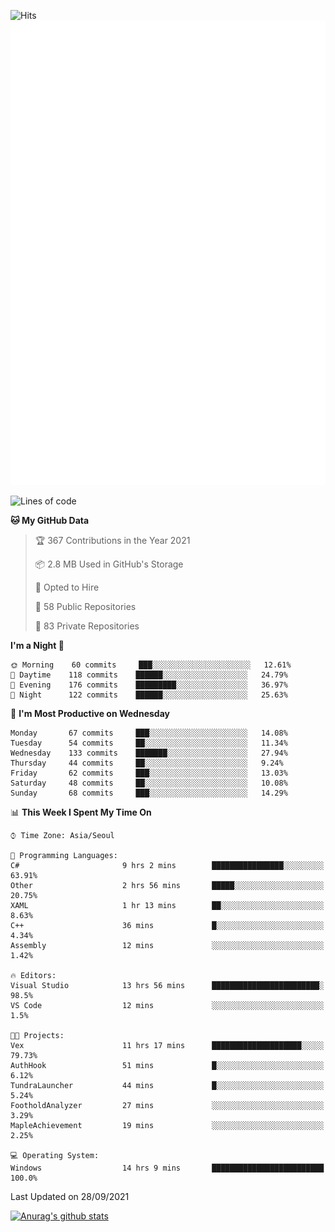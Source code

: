 ![Hits](https://hits.seeyoufarm.com/api/count/incr/badge.svg?url=https%3A%2F%2Fgithub.com%2Fkokose1234&count_bg=%2379C83D&title_bg=%23555555&icon=apple.svg&icon_color=%23E7E7E7&title=hits&edge_flat=false)
<br/>
![Metrics](https://github.com/kokose1234/kokose1234/blob/main/github-metrics.svg)

<!--START_SECTION:waka-->
![Lines of code](https://img.shields.io/badge/From%20Hello%20World%20I%27ve%20Written-11.9%20million%20lines%20of%20code-blue)

**🐱 My GitHub Data** 

> 🏆 367 Contributions in the Year 2021
 > 
> 📦 2.8 MB Used in GitHub's Storage 
 > 
> 💼 Opted to Hire
 > 
> 📜 58 Public Repositories 
 > 
> 🔑 83 Private Repositories  
 > 
**I'm a Night 🦉** 

```text
🌞 Morning    60 commits     ███░░░░░░░░░░░░░░░░░░░░░░   12.61% 
🌆 Daytime    118 commits    ██████░░░░░░░░░░░░░░░░░░░   24.79% 
🌃 Evening    176 commits    █████████░░░░░░░░░░░░░░░░   36.97% 
🌙 Night      122 commits    ██████░░░░░░░░░░░░░░░░░░░   25.63%

```
📅 **I'm Most Productive on Wednesday** 

```text
Monday       67 commits     ███░░░░░░░░░░░░░░░░░░░░░░   14.08% 
Tuesday      54 commits     ██░░░░░░░░░░░░░░░░░░░░░░░   11.34% 
Wednesday    133 commits    ███████░░░░░░░░░░░░░░░░░░   27.94% 
Thursday     44 commits     ██░░░░░░░░░░░░░░░░░░░░░░░   9.24% 
Friday       62 commits     ███░░░░░░░░░░░░░░░░░░░░░░   13.03% 
Saturday     48 commits     ██░░░░░░░░░░░░░░░░░░░░░░░   10.08% 
Sunday       68 commits     ███░░░░░░░░░░░░░░░░░░░░░░   14.29%

```


📊 **This Week I Spent My Time On** 

```text
⌚︎ Time Zone: Asia/Seoul

💬 Programming Languages: 
C#                       9 hrs 2 mins        ████████████████░░░░░░░░░   63.91% 
Other                    2 hrs 56 mins       █████░░░░░░░░░░░░░░░░░░░░   20.75% 
XAML                     1 hr 13 mins        ██░░░░░░░░░░░░░░░░░░░░░░░   8.63% 
C++                      36 mins             █░░░░░░░░░░░░░░░░░░░░░░░░   4.34% 
Assembly                 12 mins             ░░░░░░░░░░░░░░░░░░░░░░░░░   1.42%

🔥 Editors: 
Visual Studio            13 hrs 56 mins      ████████████████████████░   98.5% 
VS Code                  12 mins             ░░░░░░░░░░░░░░░░░░░░░░░░░   1.5%

🐱‍💻 Projects: 
Vex                      11 hrs 17 mins      ████████████████████░░░░░   79.73% 
AuthHook                 51 mins             █░░░░░░░░░░░░░░░░░░░░░░░░   6.12% 
TundraLauncher           44 mins             █░░░░░░░░░░░░░░░░░░░░░░░░   5.24% 
FootholdAnalyzer         27 mins             ░░░░░░░░░░░░░░░░░░░░░░░░░   3.29% 
MapleAchievement         19 mins             ░░░░░░░░░░░░░░░░░░░░░░░░░   2.25%

💻 Operating System: 
Windows                  14 hrs 9 mins       █████████████████████████   100.0%

```


 Last Updated on 28/09/2021
<!--END_SECTION:waka-->

[![Anurag's github stats](https://github-readme-stats.vercel.app/api?username=kokose1234&theme=dracula)](https://github.com/anuraghazra/github-readme-stats)



	
